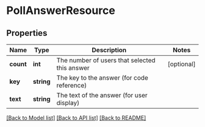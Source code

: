 # PollAnswerResource

## Properties
Name | Type | Description | Notes
------------ | ------------- | ------------- | -------------
**count** | **int** | The number of users that selected this answer | [optional] 
**key** | **string** | The key to the answer (for code reference) | 
**text** | **string** | The text of the answer (for user display) | 

[[Back to Model list]](../README.md#documentation-for-models) [[Back to API list]](../README.md#documentation-for-api-endpoints) [[Back to README]](../README.md)


